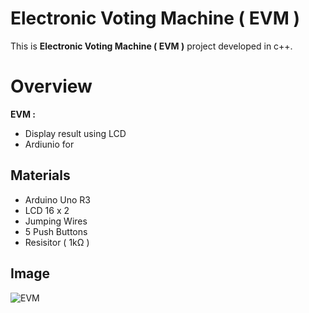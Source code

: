 # Electronic Voting Machine ( EVM )

This is **Electronic Voting Machine ( EVM )** project developed in c++.

# Overview
**EVM :**
-   Display result using LCD
-   Ardiunio for

## Materials

-   Arduino Uno R3
-   LCD 16 x 2
-   Jumping Wires
-   5 Push Buttons
-   Resisitor ( 1kΩ )

## Image

![EVM](https://github.com/Abaidullah-Bhatti/Arduino-Projects/assets/155307500/8060d0c1-c3c2-4187-aaf6-2cc4458f656a)
